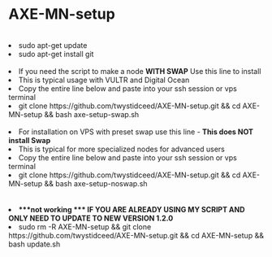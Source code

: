 # AXE-MN-setup
<br>
<li>sudo apt-get update
<li>sudo apt-get install git
<br><br>
<li> If you need the script to make a node <b> WITH SWAP</b> Use this line to install
<li> This is typical usage with VULTR and Digital Ocean 
<li>Copy the entire line below and paste into your ssh session or vps terminal
<li>git clone https://github.com/twystidceed/AXE-MN-setup.git && cd AXE-MN-setup && bash axe-setup-swap.sh
<br><br>
<li> For installation on VPS with preset swap use this line - <b>This does NOT install Swap</b> 
<li> This is typical for more specialized nodes for advanced users
<li>Copy the entire line below and paste into your ssh session or vps terminal
<li>git clone https://github.com/twystidceed/AXE-MN-setup.git && cd AXE-MN-setup && bash axe-setup-noswap.sh
<br><br>
  <br>
<li><b>***not working *** IF YOU ARE ALREADY USING MY SCRIPT AND ONLY NEED TO UPDATE TO NEW VERSION 1.2.0</b>
<li>sudo rm -R AXE-MN-setup && git clone https://github.com/twystidceed/AXE-MN-setup.git && cd AXE-MN-setup && bash update.sh

